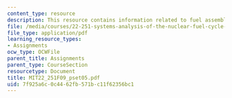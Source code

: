 ```yaml
---
content_type: resource
description: This resource contains information related to fuel assembly distribution.
file: /media/courses/22-251-systems-analysis-of-the-nuclear-fuel-cycle-fall-2009/7f925a6c0c4462fb571bc11f62356bc1_MIT22_251F09_pset05.pdf
file_type: application/pdf
learning_resource_types:
- Assignments
ocw_type: OCWFile
parent_title: Assignments
parent_type: CourseSection
resourcetype: Document
title: MIT22_251F09_pset05.pdf
uid: 7f925a6c-0c44-62fb-571b-c11f62356bc1
---
```

